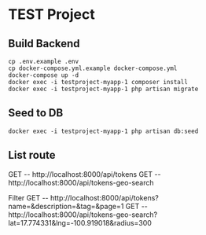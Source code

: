 # TEST Project

## Build Backend
```
cp .env.example .env
cp docker-compose.yml.example docker-compose.yml
docker-compose up -d
docker exec -i testproject-myapp-1 composer install
docker exec -i testproject-myapp-1 php artisan migrate
```
## Seed to DB
```
docker exec -i testproject-myapp-1 php artisan db:seed
```

## List route
GET -- http://localhost:8000/api/tokens
GET -- http://localhost:8000/api/tokens-geo-search

Filter
GET --  http://localhost:8000/api/tokens?name=&description=&tag=&page=1
GET --  http://localhost:8000/api/tokens-geo-search?lat=17.774331&lng=-100.919018&radius=300
